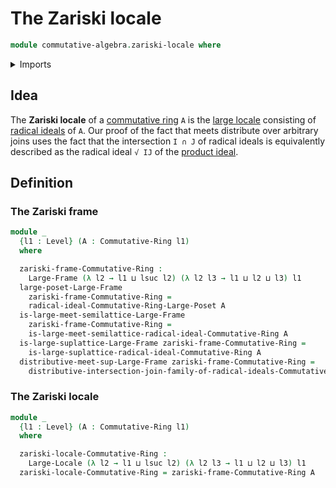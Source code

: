 # The Zariski locale

```agda
module commutative-algebra.zariski-locale where
```

<details><summary>Imports</summary>

```agda
open import commutative-algebra.commutative-rings
open import commutative-algebra.intersections-radical-ideals-commutative-rings
open import commutative-algebra.joins-ideals-commutative-rings
open import commutative-algebra.joins-radical-ideals-commutative-rings
open import commutative-algebra.poset-of-radical-ideals-commutative-rings
open import commutative-algebra.products-radical-ideals-commutative-rings
open import commutative-algebra.radical-ideals-commutative-rings
open import commutative-algebra.radicals-of-ideals-commutative-rings

open import foundation.dependent-pair-types
open import foundation.identity-types
open import foundation.universe-levels

open import order-theory.large-frames
open import order-theory.large-locales
```

</details>

## Idea

The **Zariski locale** of a
[commutative ring](commutative-algebra.commutative-rings.md) `A` is the
[large locale](order-theory.large-locales.md) consisting of
[radical ideals](commutative-algebra.radical-ideals-commutative-rings.md) of
`A`. Our proof of the fact that meets distribute over arbitrary joins uses the
fact that the intersection `I ∩ J` of radical ideals is equivalently described
as the radical ideal `√ IJ` of the
[product ideal](commutative-algebra.products-ideals-commutative-rings.md).

## Definition

### The Zariski frame

```agda
module _
  {l1 : Level} (A : Commutative-Ring l1)
  where

  zariski-frame-Commutative-Ring :
    Large-Frame (λ l2 → l1 ⊔ lsuc l2) (λ l2 l3 → l1 ⊔ l2 ⊔ l3) l1
  large-poset-Large-Frame
    zariski-frame-Commutative-Ring =
    radical-ideal-Commutative-Ring-Large-Poset A
  is-large-meet-semilattice-Large-Frame
    zariski-frame-Commutative-Ring =
    is-large-meet-semilattice-radical-ideal-Commutative-Ring A
  is-large-suplattice-Large-Frame zariski-frame-Commutative-Ring =
    is-large-suplattice-radical-ideal-Commutative-Ring A
  distributive-meet-sup-Large-Frame zariski-frame-Commutative-Ring =
    distributive-intersection-join-family-of-radical-ideals-Commutative-Ring A
```

### The Zariski locale

```agda
module _
  {l1 : Level} (A : Commutative-Ring l1)
  where

  zariski-locale-Commutative-Ring :
    Large-Locale (λ l2 → l1 ⊔ lsuc l2) (λ l2 l3 → l1 ⊔ l2 ⊔ l3) l1
  zariski-locale-Commutative-Ring = zariski-frame-Commutative-Ring A
```
